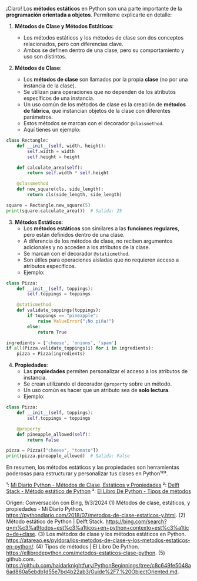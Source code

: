 ¡Claro! Los **métodos estáticos** en Python son una parte importante de la **programación orientada a objetos**. Permíteme explicarte en detalle:

1. **Métodos de Clase y Métodos Estáticos**:
   - Los métodos estáticos y los métodos de clase son dos conceptos relacionados, pero con diferencias clave.
   - Ambos se definen dentro de una clase, pero su comportamiento y uso son distintos.

2. **Métodos de Clase**:
   - Los **métodos de clase** son llamados por la propia **clase** (no por una instancia de la clase).
   - Se utilizan para operaciones que no dependen de los atributos específicos de una instancia.
   - Un uso común de los métodos de clase es la creación de **métodos de fábrica**, que instancian objetos de la clase con diferentes parámetros.
   - Estos métodos se marcan con el decorador `@classmethod`.
   - Aquí tienes un ejemplo:

```python
class Rectangle:
    def __init__(self, width, height):
        self.width = width
        self.height = height

    def calculate_area(self):
        return self.width * self.height

    @classmethod
    def new_square(cls, side_length):
        return cls(side_length, side_length)

square = Rectangle.new_square(5)
print(square.calculate_area())  # Salida: 25
```

3. **Métodos Estáticos**:
   - Los **métodos estáticos** son similares a las **funciones regulares**, pero están definidos dentro de una clase.
   - A diferencia de los métodos de clase, no reciben argumentos adicionales y no acceden a los atributos de la clase.
   - Se marcan con el decorador `@staticmethod`.
   - Son útiles para operaciones aisladas que no requieren acceso a atributos específicos.
   - Ejemplo:

```python
class Pizza:
    def __init__(self, toppings):
        self.toppings = toppings

    @staticmethod
    def validate_toppings(toppings):
        if toppings == "pineapple":
            raise ValueError("¡No piña!")
        else:
            return True

ingredients = ['cheese', 'onions', 'spam']
if all(Pizza.validate_toppings(i) for i in ingredients):
    pizza = Pizza(ingredients)
```

4. **Propiedades**:
   - Las **propiedades** permiten personalizar el acceso a los atributos de instancia.
   - Se crean utilizando el decorador `@property` sobre un método.
   - Un uso común es hacer que un atributo sea de **solo lectura**.
   - Ejemplo:

```python
class Pizza:
    def __init__(self, toppings):
        self.toppings = toppings

    @property
    def pineapple_allowed(self):
        return False

pizza = Pizza(["cheese", "tomato"])
print(pizza.pineapple_allowed)  # Salida: False
```

En resumen, los métodos estáticos y las propiedades son herramientas poderosas para estructurar y personalizar tus clases en Python¹²³.

¹: [Mi Diario Python - Métodos de Clase, Estáticos y Propiedades](https://pythondiario.com/2018/07/metodos-de-clase-estaticos-y.html)
²: [Delft Stack - Método estático de Python](https://atareao.es/pyldora/los-metodos-de-clase-y-los-metodos-estaticos-en-python/)
³: [El Libro De Python - Tipos de métodos](https://ellibrodepython.com/metodos-estaticos-clase-python)

Origen: Conversación con Bing, 9/3/2024
(1) Métodos de clase, estáticos, y propiedades - Mi Diario Python. https://pythondiario.com/2018/07/metodos-de-clase-estaticos-y.html.
(2) Método estático de Python | Delft Stack. https://bing.com/search?q=m%c3%a9todos+est%c3%a1ticos+en+python+contexto+est%c3%a1tico+de+clase.
(3) Los métodos de clase y los métodos estáticos en Python. https://atareao.es/pyldora/los-metodos-de-clase-y-los-metodos-estaticos-en-python/.
(4) Tipos de métodos | El Libro De Python. https://ellibrodepython.com/metodos-estaticos-clase-python.
(5) github.com. https://github.com/haidarknightfury/PythonBeginnings/tree/c8c649fe5048a6ad860a5ebdb1d55e7bd4b22ab3/Guide%2F7.%20ObjectOriented.md.